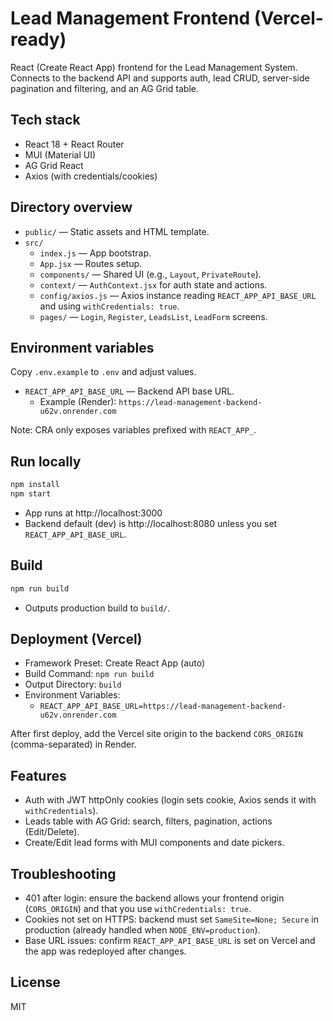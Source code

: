 # Lead Management Frontend (Vercel-ready)

React (Create React App) frontend for the Lead Management System. Connects to the backend API and supports auth, lead CRUD, server-side pagination and filtering, and an AG Grid table.

## Tech stack

- React 18 + React Router
- MUI (Material UI)
- AG Grid React
- Axios (with credentials/cookies)

## Directory overview

- `public/` — Static assets and HTML template.
- `src/`
  - `index.js` — App bootstrap.
  - `App.jsx` — Routes setup.
  - `components/` — Shared UI (e.g., `Layout`, `PrivateRoute`).
  - `context/` — `AuthContext.jsx` for auth state and actions.
  - `config/axios.js` — Axios instance reading `REACT_APP_API_BASE_URL` and using `withCredentials: true`.
  - `pages/` — `Login`, `Register`, `LeadsList`, `LeadForm` screens.

## Environment variables

Copy `.env.example` to `.env` and adjust values.

- `REACT_APP_API_BASE_URL` — Backend API base URL.
  - Example (Render): `https://lead-management-backend-u62v.onrender.com`

Note: CRA only exposes variables prefixed with `REACT_APP_`.

## Run locally

```bash
npm install
npm start
```
- App runs at http://localhost:3000
- Backend default (dev) is http://localhost:8080 unless you set `REACT_APP_API_BASE_URL`.

## Build

```bash
npm run build
```
- Outputs production build to `build/`.

## Deployment (Vercel)

- Framework Preset: Create React App (auto)
- Build Command: `npm run build`
- Output Directory: `build`
- Environment Variables:
  - `REACT_APP_API_BASE_URL=https://lead-management-backend-u62v.onrender.com`

After first deploy, add the Vercel site origin to the backend `CORS_ORIGIN` (comma-separated) in Render.

## Features

- Auth with JWT httpOnly cookies (login sets cookie, Axios sends it with `withCredentials`).
- Leads table with AG Grid: search, filters, pagination, actions (Edit/Delete).
- Create/Edit lead forms with MUI components and date pickers.

## Troubleshooting

- 401 after login: ensure the backend allows your frontend origin (`CORS_ORIGIN`) and that you use `withCredentials: true`.
- Cookies not set on HTTPS: backend must set `SameSite=None; Secure` in production (already handled when `NODE_ENV=production`).
- Base URL issues: confirm `REACT_APP_API_BASE_URL` is set on Vercel and the app was redeployed after changes.

## License

MIT
